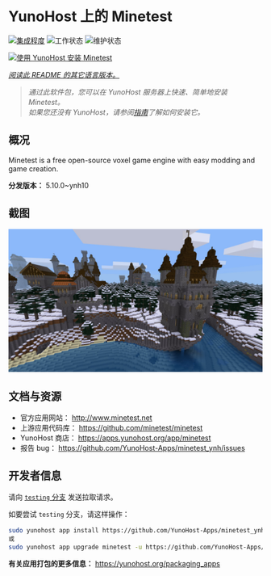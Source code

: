 <!--
注意：此 README 由 <https://github.com/YunoHost/apps/tree/master/tools/readme_generator> 自动生成
请勿手动编辑。
-->

# YunoHost 上的 Minetest

[![集成程度](https://apps.yunohost.org/badge/integration/minetest)](https://ci-apps.yunohost.org/ci/apps/minetest/)
![工作状态](https://apps.yunohost.org/badge/state/minetest)
![维护状态](https://apps.yunohost.org/badge/maintained/minetest)

[![使用 YunoHost 安装 Minetest](https://install-app.yunohost.org/install-with-yunohost.svg)](https://install-app.yunohost.org/?app=minetest)

*[阅读此 README 的其它语言版本。](./ALL_README.md)*

> *通过此软件包，您可以在 YunoHost 服务器上快速、简单地安装 Minetest。*  
> *如果您还没有 YunoHost，请参阅[指南](https://yunohost.org/install)了解如何安装它。*

## 概况

Minetest is a free open-source voxel game engine with easy modding and game creation.


**分发版本：** 5.10.0~ynh10

## 截图

![Minetest 的截图](./doc/screenshots/screenshot.jpg)

## 文档与资源

- 官方应用网站： <http://www.minetest.net>
- 上游应用代码库： <https://github.com/minetest/minetest>
- YunoHost 商店： <https://apps.yunohost.org/app/minetest>
- 报告 bug： <https://github.com/YunoHost-Apps/minetest_ynh/issues>

## 开发者信息

请向 [`testing` 分支](https://github.com/YunoHost-Apps/minetest_ynh/tree/testing) 发送拉取请求。

如要尝试 `testing` 分支，请这样操作：

```bash
sudo yunohost app install https://github.com/YunoHost-Apps/minetest_ynh/tree/testing --debug
或
sudo yunohost app upgrade minetest -u https://github.com/YunoHost-Apps/minetest_ynh/tree/testing --debug
```

**有关应用打包的更多信息：** <https://yunohost.org/packaging_apps>
